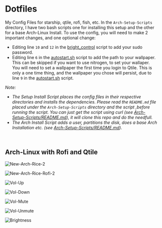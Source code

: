 # Dotfiles
My Config Files for starship, qtile, rofi, fish, etc. In the ```Arch-Setup-Scripts``` directory, I have two bash scripts one for installing this setup 
and the other for a base Arch-Linux Install. To use the config, you will need to make 2 important changes, and one optional change:
- Editing line `10` and `12` in the [bright_control](https://github.com/Ruturajn/Dotfiles/blob/main/qtile/bright_control) script to add your sudo 
  password. 
- Editing line `6` in the [autostart.sh](https://github.com/Ruturajn/Dotfiles/blob/main/qtile/autostart.sh) script to add the path to your wallpaper. 
  This can be skipped if you want to use nitrogen, to set your wallaper. You will need to set a wallpaper the first time you login to Qtile. This is only a 
  one time thing, and the wallpaper you chose will persist, due to line `9` in the 
  [autostart.sh](https://github.com/Ruturajn/Dotfiles/blob/main/qtile/autostart.sh) script.

*Note:* 
- *The Setup Install Script places the config files in their respective directories and installs the dependencies. Please read the ```README.md``` file placed
under the `Arch-Setup-Scripts` directory and the script ,before running the script. You can just get the script using curl (see 
[Arch-Setup-Scripts/README.md](https://github.com/Ruturajn/Dotfiles/tree/main/Arch-Setup-Scripts)), it will clone this repo and do the needfull.*
- *The Arch Install Script adds a user, partitions the disk, does a base Arch Installation etc. (see [Arch-Setup-Scripts/README.md](https://github.com/Ruturajn/Dotfiles/tree/main/Arch-Setup-Scripts)).*

<br />

## Arch-Linux with Rofi and Qtile

![New-Arch-Rice-2](https://user-images.githubusercontent.com/56625259/168045281-d5581bc1-13c3-4295-ad71-1211b6047f3d.png)

![New-Arch-Rice-Rofi-2](https://user-images.githubusercontent.com/56625259/168045326-e1f42bbe-7374-4d9c-a7fe-1e0569355e7a.png)

![Vol-Up](https://user-images.githubusercontent.com/56625259/167814956-abbf7f1f-aa28-4986-ac3c-873e0bb9dc02.png)

![Vol-Down](https://user-images.githubusercontent.com/56625259/167814981-39ce0d68-a505-405c-8a05-e63ba44f6e9d.png)

![Vol-Mute](https://user-images.githubusercontent.com/56625259/167815000-4dd5a088-83ad-4a15-8e5f-169e53199689.png)

![Vol-Unmute](https://user-images.githubusercontent.com/56625259/167815033-97508f5e-aa39-41ad-8e48-da05c1b5e2b8.png)

![Brightness](https://user-images.githubusercontent.com/56625259/167815454-98273e17-4d39-4a96-8233-df499eaf3ab8.png)

<br />

